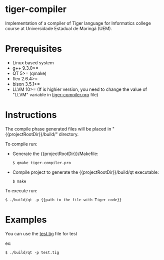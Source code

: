 # tiger-compiler
Implementation of a compiler of Tiger language for Informatics college course at Universidade Estadual de Maringá (UEM).

# Prerequisites
- Linux based system
- g++ 9.3.0>=
- QT 5>= (qmake)
- flex 2.6.4>=
- bison 3.5.1>=
- LLVM 10>= (If is highier version, you need to change the value of "LLVM" variable in  [tiger-compiler.pro](./tiger-compiler.pro) file)

# Instructions
The compile phase generated files will be placed in "{{projectRootDir}}/build/" directory.

To compile run:  
- Generate the {{projectRootDir}}/Makefile:
    ```shell
    $ qmake tiger-compiler.pro
    ```
- Compile project to generate the {{projectRootDir}}/build/qt executable:
    ```shell
    $ make
    ```

To execute run:  
```shell
$ ./build/qt -p {{path to the file with Tiger code}}
```

# Examples
You can use the [test.tig](./test.tig) file for test

ex:  
```shell
$ ./build/qt -p test.tig
```